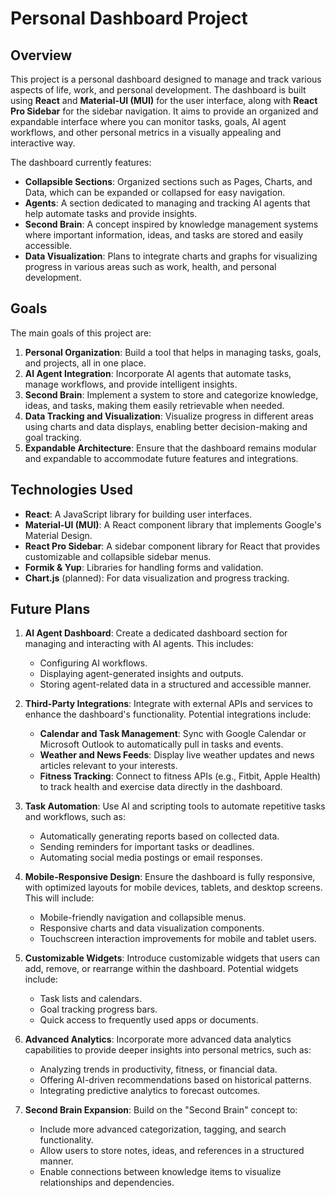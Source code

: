 # Personal Dashboard Project

## Overview

This project is a personal dashboard designed to manage and track various aspects of life, work, and personal development. The dashboard is built using **React** and **Material-UI (MUI)** for the user interface, along with **React Pro Sidebar** for the sidebar navigation. It aims to provide an organized and expandable interface where you can monitor tasks, goals, AI agent workflows, and other personal metrics in a visually appealing and interactive way.

The dashboard currently features:

- **Collapsible Sections**: Organized sections such as Pages, Charts, and Data, which can be expanded or collapsed for easy navigation.
- **Agents**: A section dedicated to managing and tracking AI agents that help automate tasks and provide insights.
- **Second Brain**: A concept inspired by knowledge management systems where important information, ideas, and tasks are stored and easily accessible.
- **Data Visualization**: Plans to integrate charts and graphs for visualizing progress in various areas such as work, health, and personal development.

## Goals

The main goals of this project are:

1. **Personal Organization**: Build a tool that helps in managing tasks, goals, and projects, all in one place.
2. **AI Agent Integration**: Incorporate AI agents that automate tasks, manage workflows, and provide intelligent insights.
3. **Second Brain**: Implement a system to store and categorize knowledge, ideas, and tasks, making them easily retrievable when needed.
4. **Data Tracking and Visualization**: Visualize progress in different areas using charts and data displays, enabling better decision-making and goal tracking.
5. **Expandable Architecture**: Ensure that the dashboard remains modular and expandable to accommodate future features and integrations.

## Technologies Used

- **React**: A JavaScript library for building user interfaces.
- **Material-UI (MUI)**: A React component library that implements Google's Material Design.
- **React Pro Sidebar**: A sidebar component library for React that provides customizable and collapsible sidebar menus.
- **Formik & Yup**: Libraries for handling forms and validation.
- **Chart.js** (planned): For data visualization and progress tracking.

## Future Plans

1. **AI Agent Dashboard**: Create a dedicated dashboard section for managing and interacting with AI agents. This includes:

   - Configuring AI workflows.
   - Displaying agent-generated insights and outputs.
   - Storing agent-related data in a structured and accessible manner.

2. **Third-Party Integrations**: Integrate with external APIs and services to enhance the dashboard's functionality. Potential integrations include:

   - **Calendar and Task Management**: Sync with Google Calendar or Microsoft Outlook to automatically pull in tasks and events.
   - **Weather and News Feeds**: Display live weather updates and news articles relevant to your interests.
   - **Fitness Tracking**: Connect to fitness APIs (e.g., Fitbit, Apple Health) to track health and exercise data directly in the dashboard.

3. **Task Automation**: Use AI and scripting tools to automate repetitive tasks and workflows, such as:

   - Automatically generating reports based on collected data.
   - Sending reminders for important tasks or deadlines.
   - Automating social media postings or email responses.

4. **Mobile-Responsive Design**: Ensure the dashboard is fully responsive, with optimized layouts for mobile devices, tablets, and desktop screens. This will include:

   - Mobile-friendly navigation and collapsible menus.
   - Responsive charts and data visualization components.
   - Touchscreen interaction improvements for mobile and tablet users.

5. **Customizable Widgets**: Introduce customizable widgets that users can add, remove, or rearrange within the dashboard. Potential widgets include:

   - Task lists and calendars.
   - Goal tracking progress bars.
   - Quick access to frequently used apps or documents.

6. **Advanced Analytics**: Incorporate more advanced data analytics capabilities to provide deeper insights into personal metrics, such as:

   - Analyzing trends in productivity, fitness, or financial data.
   - Offering AI-driven recommendations based on historical patterns.
   - Integrating predictive analytics to forecast outcomes.

7. **Second Brain Expansion**: Build on the "Second Brain" concept to:
   - Include more advanced categorization, tagging, and search functionality.
   - Allow users to store notes, ideas, and references in a structured manner.
   - Enable connections between knowledge items to visualize relationships and dependencies.

